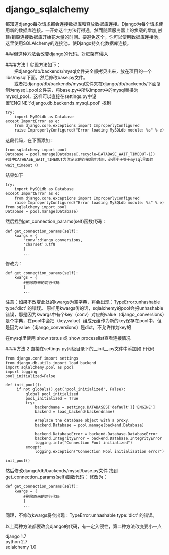 # django_sqlalchemy
都知道django每次请求都会连接数据库和释放数据库连接。Django为每个请求使用新的数据库连接。一开始这个方法行得通。然而随着服务器上的负载的增加,创建/销毁连接数据库开始花大量的时间。要避免这个，你可以使用数据库连接池，这里使用SQLAlchemy的连接池。使Django持久化数据库连接。

###但这种方法会改变django的代码。对框架有侵入


####方法 1
实现方法如下：<br>
　　把django/db/backends/mysql文件夹全部拷贝出来，放在项目的一个libs/mysql下面，然后修改base.py文件。<br>
　　或者把django/db/backends/mysql文件夹在django/db/backends/下面复制为mysql_pool文件夹，将base.py中所以import中的mysql替换为mysql_pool，这样可以直接在settings.py中设置'ENGINE':'django.db.backends.mysql_pool'
找到
```
try:    
    import MySQLdb as Database
except ImportError as e:    
    from django.core.exceptions import ImproperlyConfigured    
    raise ImproperlyConfigured("Error loading MySQLdb module: %s" % e)
```
这段代码，在下面添加：
```
from sqlalchemy import pool
Database = pool.manage(Database[,recycle=DATABASE_WAIT_TIMEOUT-1])
#其中DATABASE_WAIT_TIMEOUT为你定义的连接超时时间，必须小于等于mysql里面的wait_timeout（）
```
结果如下
```
try:    
    import MySQLdb as Database
except ImportError as e:    
    from django.core.exceptions import ImproperlyConfigured    
    raise ImproperlyConfigured("Error loading MySQLdb module: %s" % e)
from sqlalchemy import pool
Database = pool.manage(Database)
```
然后找到get_connection_params(self)函数代码：
```
def get_connection_params(self):
    kwargs = {
        'conv':django_conversions,
        'charset':utf8
        }
        ...
```
修改为：
```
def get_connection_params(self):
    kwargs = {
        #删除原来的两行代码
        }
        ...
```
注意：如果不改变此处的kwargs为空字典，将会出现：TypeError:unhashable type:'dict' 的错误。
原样用kwargs传的话，sqlalchemy的pool会报unhashable错误，那是因为kwargs中有个key（conv）对应的value（django_conversions）是个字典，在pool中会把（key,value）组成元组作为新的key保存在pool中，但是因为value（django_conversions）是dict，不允许作为key的

在mysql里使用 show status 或 show processlist查看连接情况

####方法 2
直接在settings.py同级目录下的__init__.py文件中添加如下代码
```
from django.conf import settings
from django.db.utils import load_backend
import sqlalchemy.pool as pool
import logging
pool_initialized=False

def init_pool():
     if not globals().get('pool_initialized', False):
         global pool_initialized
         pool_initialized = True
         try:
             backendname = settings.DATABASES['default']['ENGINE']
             backend = load_backend(backendname)

             #replace the database object with a proxy.
             backend.Database = pool.manage(backend.Database)

             backend.DatabaseError = backend.Database.DatabaseError
             backend.IntegrityError = backend.Database.IntegrityError
             logging.info("Connection Pool initialized")
         except:
             logging.exception("Connection Pool initialization error")

init_pool()
```
然后修改django/db/backends/mysql/base.py文件
找到get_connection_params(self)函数代码：
修改为：
```
def get_connection_params(self):
    kwargs = {
        #删除原来的两行代码
        }
        ...
```
同理，不修改kwargs将会出现：TypeError:unhashable type:'dict' 的错误。

以上两种方法都要改变django的代码，有一定入侵性，第二种方法改变要小一点


django 1.7<br>
python 2.7<br>
sqlalchemy 1.0



